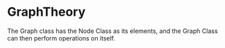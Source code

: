 # GraphTheory

The Graph class has the Node Class as its elements, and the Graph Class can then perform operations on itself.
